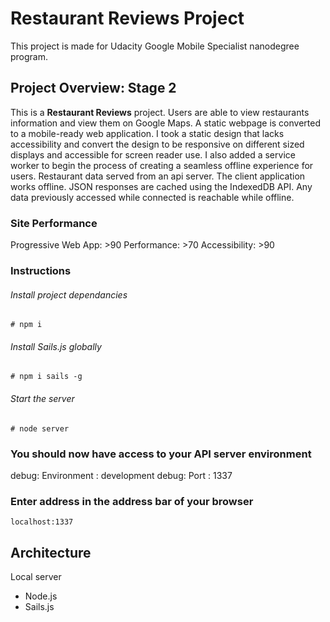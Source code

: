 # Restaurant Reviews Project

This project is made for Udacity Google Mobile Specialist nanodegree program.

## Project Overview: Stage 2

This is a **Restaurant Reviews** project. Users are able to view restaurants information and view them on Google Maps.
A static webpage is converted to a mobile-ready web application. I took a static design that lacks accessibility and convert the design to be responsive on different sized displays and accessible for screen reader use. I also added a service worker to begin the process of creating a seamless offline experience for users.
Restaurant data served from an api server. The client application works offline. JSON responses are cached using the IndexedDB API. Any data previously accessed while connected is reachable while offline.

### Site Performance
Progressive Web App: >90
Performance: >70
Accessibility: >90

### Instructions

###### Install project dependancies
```Install project dependancies
# npm i
```
###### Install Sails.js globally
```Install sails global
# npm i sails -g
```
###### Start the server
```Start server
# node server
```
### You should now have access to your API server environment
debug: Environment : development
debug: Port        : 1337

### Enter address in the address bar of your browser 
```localhost:1337```

## Architecture
Local server
- Node.js
- Sails.js